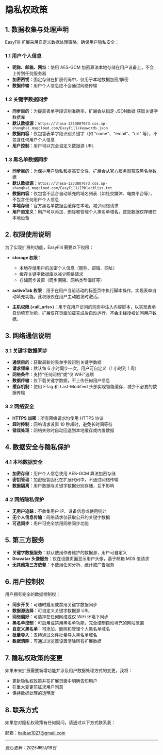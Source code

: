 # 隐私权政策

## 1. 数据收集与处理声明
EasyFill 扩展采用自定义数据处理策略，确保用户隐私安全：

### 1.1 用户个人信息
- **昵称、邮箱、网址**：使用 AES-GCM 加密算法本地存储在用户设备上，不会上传到任何服务器
- **加密密钥**：固定存储在扩展代码中，仅用于本地数据加密/解密
- **数据传输**：用户个人信息绝不会通过网络传输

### 1.2 关键字数据同步
- **同步目的**：为提高表单字段识别准确率，扩展会从指定 JSON数据 获取关键字数据库
- **默认数据源**：`https://lhasa-1253887673.cos.ap-shanghai.myqcloud.com/EasyFill/keywords.json`
- **数据内容**：仅包含表单字段识别关键字（如 "name"、"email"、"url" 等），不包含任何用户个人信息
- **用户控制**：用户可以完全自定义数据源 URL

### 1.3 黑名单数据同步
- **同步目的**：为保护用户隐私和提高安全性，扩展会从官方服务器获取黑名单数据
- **默认数据源**：`https://lhasa-1253887673.cos.ap-shanghai.myqcloud.com/EasyFill/IPblacklist.txt`
- **数据内容**：仅包含不适合自动填充的域名列表（如社交媒体、电商平台等），不包含任何用户个人信息
- **本地存储**：官方黑名单数据会缓存在本地，减少网络请求
- **用户自定义**：用户可以添加、删除和管理个人黑名单域名，这些数据仅存储在本地设备

## 2. 权限使用说明
为了实现扩展的功能，EasyFill 需要以下权限：

- **storage 权限**：
  - 本地存储用户的加密个人信息（昵称、邮箱、网址）
  - 缓存关键字数据库以减少网络请求
  - 存储同步设置（同步间隔、网络类型偏好等）

- **activeTab 权限**：用于在用户当前活动的标签页中执行脚本操作，实现表单自动填充功能。此权限仅在用户主动触发时激活。

- **主机权限 (<all_urls>)**：用于在用户访问的网页中注入内容脚本，以实现表单自动填充功能。扩展仅在页面加载完成后自动运行，不会未经授权访问用户数据。

## 3. 网络通信说明

### 3.1 关键字数据同步
- **通信目的**：获取最新的表单字段识别关键字数据
- **请求频率**：默认每 6 小时同步一次，用户可自定义（1 小时到 1 周）
- **网络条件**：支持"任何网络"或"仅 WiFi"选项
- **数据传输**：仅下载关键字数据，不上传任何用户信息
- **缓存机制**：使用 ETag 和 Last-Modified 头部实现智能缓存，减少不必要的数据传输

### 3.2 网络安全
- **HTTPS 加密**：所有网络请求均使用 HTTPS 协议
- **超时控制**：网络请求设置 10 秒超时，避免长时间等待
- **错误处理**：网络失败时自动回退到本地缓存或内置数据

## 4. 数据安全与隐私保护

### 4.1 本地数据安全
- **加密存储**：用户个人信息使用 AES-GCM 算法加密存储
- **密钥管理**：加密密钥固化在扩展代码中，不通过网络传输
- **数据隔离**：用户数据与关键字数据分别存储，互不影响

### 4.2 网络隐私保护
- **无用户追踪**：不收集用户 IP、设备信息或使用统计
- **无个人信息传输**：网络请求仅获取公开的关键字数据
- **可选同步**：用户可完全禁用网络同步功能

## 5. 第三方服务
- **关键字数据服务**：默认使用作者维护的数据源，用户可自定义
- **Gravatar 头像服务**：仅在设置页面显示用户头像，基于邮箱 MD5 值请求
- **无其他第三方依赖**：不使用任何分析、统计或广告服务

## 6. 用户控制权
用户拥有完全的数据控制权：
- **同步开关**：可随时启用或禁用关键字数据同步
- **数据源选择**：可自定义关键字数据源 URL
- **网络偏好**：可选择在任何网络或仅 WiFi 环境下同步
- **黑名单控制**：可启用或禁用黑名单功能，完全控制自动填充的网站范围
- **自定义黑名单**：可添加、删除和管理个人黑名单域名
- **批量导入**：支持通过文件批量导入黑名单域名
- **数据清除**：可通过浏览器设置清除所有扩展数据

## 7. 隐私权政策的变更
如果未来扩展需要新增功能并涉及用户数据处理方式的变更，我将：
- 更新隐私权政策并在扩展页面中明确告知用户
- 在重大变更前征求用户同意
- 保持数据处理的透明度

## 8. 联系方式
如果您对隐私权政策有任何疑问，请通过以下方式联系我：

邮箱：[haibao1027@gmail.com](mailto:haibao1027@gmail.com)

---

*最后更新：2025年9月16日*
